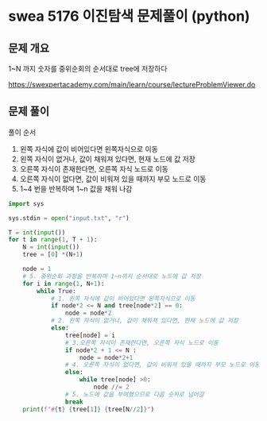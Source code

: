 # swea 5176 이진탐색 문제풀이 (python)



## 문제 개요

1~N 까지 숫자를 중위순회의 순서대로 tree에 저장하다

https://swexpertacademy.com/main/learn/course/lectureProblemViewer.do



## 문제 풀이

풀이 순서

1. 왼쪽 자식에 값이 비어있다면 왼쪽자식으로 이동
2. 왼쪽 자식이 없거나, 값이 채워져 있다면, 현재 노드에 값 저장
3. 오른쪽 자식이 존재한다면, 오른쪽 자식 노드로 이동
4. 오른쪽 자식이 없다면, 값이 비워져 있을 때까지 부모 노드로 이동
5. 1~4 번을 반복하며 1~n 값을 채워 나감

```python
import sys

sys.stdin = open("input.txt", "r")

T = int(input())
for t in range(1, T + 1):
    N = int(input())
    tree = [0] *(N+1)

    node = 1
    # 5. 중위순회 과정을 반복하며 1~n까지 순서대로 노드에 값 저장
    for i in range(1, N+1):
        while True:
            # 1. 왼쪽 자식에 값이 비어있다면 왼쪽자식으로 이동
            if node*2 <= N and tree[node*2] == 0:
                node = node*2
            # 2. 왼쪽 자식이 없거나, 값이 채워져 있다면, 현재 노드에 값 저장
            else:
                tree[node] = i
                # 3.오른쪽 자식이 존재한다면, 오른쪽 자식 노드로 이동
                if node*2 + 1 <= N :
                    node = node*2+1
                # 4. 오른쪽 자식이 없다면, 값이 비워져 있을 때까지 부모 노드로 이동
                else:
                    while tree[node] >0:
                        node //= 2
                # 5. 노드에 값을 부여했으므로 다음 숫자로 넘어감
                break
    print(f"#{t} {tree[1]} {tree[N//2]}")


```

